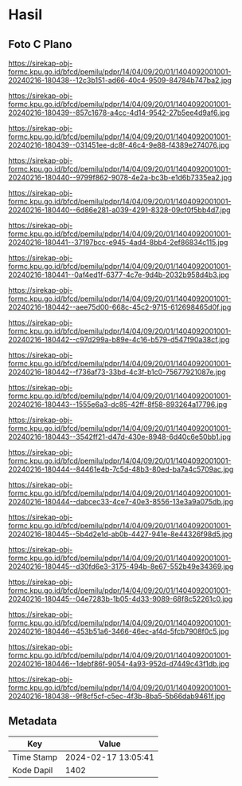 # Hasil

## Foto C Plano

https://sirekap-obj-formc.kpu.go.id/bfcd/pemilu/pdpr/14/04/09/20/01/1404092001001-20240216-180438--12c3b151-ad66-40c4-9509-84784b747ba2.jpg

https://sirekap-obj-formc.kpu.go.id/bfcd/pemilu/pdpr/14/04/09/20/01/1404092001001-20240216-180439--857c1678-a4cc-4d14-9542-27b5ee4d9af6.jpg

https://sirekap-obj-formc.kpu.go.id/bfcd/pemilu/pdpr/14/04/09/20/01/1404092001001-20240216-180439--031451ee-dc8f-46c4-9e88-f4389e274076.jpg

https://sirekap-obj-formc.kpu.go.id/bfcd/pemilu/pdpr/14/04/09/20/01/1404092001001-20240216-180440--9799f862-9078-4e2a-bc3b-e1d6b7335ea2.jpg

https://sirekap-obj-formc.kpu.go.id/bfcd/pemilu/pdpr/14/04/09/20/01/1404092001001-20240216-180440--6d86e281-a039-4291-8328-09cf0f5bb4d7.jpg

https://sirekap-obj-formc.kpu.go.id/bfcd/pemilu/pdpr/14/04/09/20/01/1404092001001-20240216-180441--37197bcc-e945-4ad4-8bb4-2ef86834c115.jpg

https://sirekap-obj-formc.kpu.go.id/bfcd/pemilu/pdpr/14/04/09/20/01/1404092001001-20240216-180441--0af4ed1f-6377-4c7e-9d4b-2032b958d4b3.jpg

https://sirekap-obj-formc.kpu.go.id/bfcd/pemilu/pdpr/14/04/09/20/01/1404092001001-20240216-180442--aee75d00-668c-45c2-9715-612698465d0f.jpg

https://sirekap-obj-formc.kpu.go.id/bfcd/pemilu/pdpr/14/04/09/20/01/1404092001001-20240216-180442--c97d299a-b89e-4c16-b579-d547f90a38cf.jpg

https://sirekap-obj-formc.kpu.go.id/bfcd/pemilu/pdpr/14/04/09/20/01/1404092001001-20240216-180442--f736af73-33bd-4c3f-b1c0-75677921087e.jpg

https://sirekap-obj-formc.kpu.go.id/bfcd/pemilu/pdpr/14/04/09/20/01/1404092001001-20240216-180443--1555e6a3-dc85-42ff-8f58-893264a17796.jpg

https://sirekap-obj-formc.kpu.go.id/bfcd/pemilu/pdpr/14/04/09/20/01/1404092001001-20240216-180443--3542ff21-d47d-430e-8948-6d40c6e50bb1.jpg

https://sirekap-obj-formc.kpu.go.id/bfcd/pemilu/pdpr/14/04/09/20/01/1404092001001-20240216-180444--84461e4b-7c5d-48b3-80ed-ba7a4c5709ac.jpg

https://sirekap-obj-formc.kpu.go.id/bfcd/pemilu/pdpr/14/04/09/20/01/1404092001001-20240216-180444--dabcec33-4ce7-40e3-8556-13e3a9a075db.jpg

https://sirekap-obj-formc.kpu.go.id/bfcd/pemilu/pdpr/14/04/09/20/01/1404092001001-20240216-180445--5b4d2e1d-ab0b-4427-941e-8e44326f98d5.jpg

https://sirekap-obj-formc.kpu.go.id/bfcd/pemilu/pdpr/14/04/09/20/01/1404092001001-20240216-180445--d30fd6e3-3175-494b-8e67-552b49e34369.jpg

https://sirekap-obj-formc.kpu.go.id/bfcd/pemilu/pdpr/14/04/09/20/01/1404092001001-20240216-180445--04e7283b-1b05-4d33-9089-68f8c52261c0.jpg

https://sirekap-obj-formc.kpu.go.id/bfcd/pemilu/pdpr/14/04/09/20/01/1404092001001-20240216-180446--453b51a6-3466-46ec-af4d-5fcb7908f0c5.jpg

https://sirekap-obj-formc.kpu.go.id/bfcd/pemilu/pdpr/14/04/09/20/01/1404092001001-20240216-180446--1debf86f-9054-4a93-952d-d7449c43f1db.jpg

https://sirekap-obj-formc.kpu.go.id/bfcd/pemilu/pdpr/14/04/09/20/01/1404092001001-20240216-180438--9f8cf5cf-c5ec-4f3b-8ba5-5b66dab9461f.jpg


## Metadata

| Key        | Value               |
| ---------- | ------------------- |
| Time Stamp | 2024-02-17 13:05:41 |
| Kode Dapil | 1402                |




